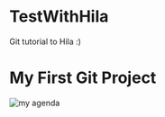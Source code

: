 # TestWithHila
Git tutorial to Hila :)

# My First Git Project

![my agenda](http://fruitguys.com/sites/default/files/wp-content/uploads/2013/07/go-vegan-trans_0.png)
